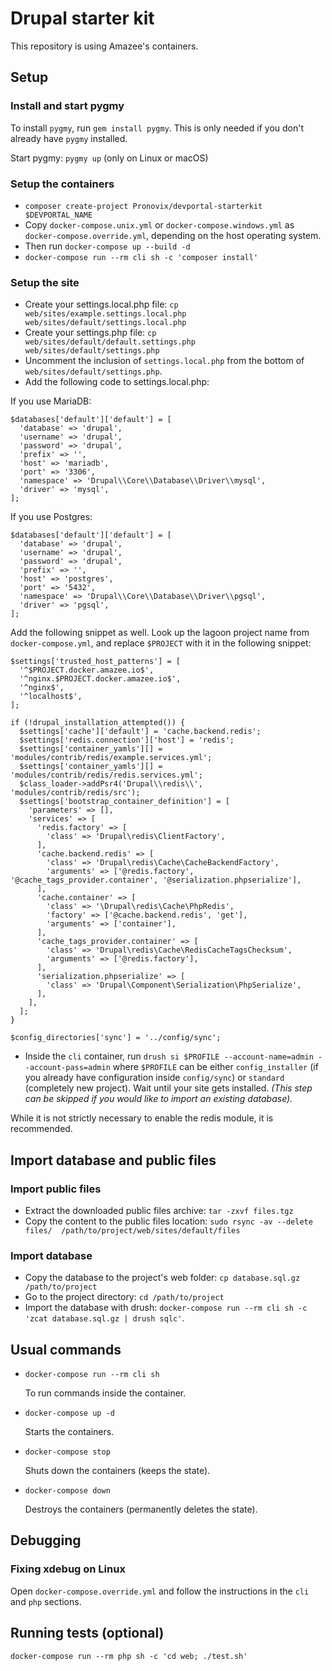 # Drupal starter kit

This repository is using Amazee's containers.

## Setup

### Install and start pygmy

To install `pygmy`, run `gem install pygmy`. This is only needed if you don't already have `pygmy` installed.

Start pygmy: `pygmy up` (only on Linux or macOS)

### Setup the containers

* `composer create-project Pronovix/devportal-starterkit $DEVPORTAL_NAME`
* Copy `docker-compose.unix.yml` or `docker-compose.windows.yml` as `docker-compose.override.yml`, depending on the 
  host operating system.
* Then run `docker-compose up --build -d`
* `docker-compose run --rm cli sh -c 'composer install'`

### Setup the site

* Create your settings.local.php file: 
  `cp web/sites/example.settings.local.php web/sites/default/settings.local.php`
* Create your settings.php file:
  `cp web/sites/default/default.settings.php web/sites/default/settings.php`
* Uncomment the inclusion of `settings.local.php` from the bottom of `web/sites/default/settings.php`.
* Add the following code to settings.local.php:

If you use MariaDB:

```
$databases['default']['default'] = [
  'database' => 'drupal',
  'username' => 'drupal',
  'password' => 'drupal',
  'prefix' => '',
  'host' => 'mariadb',
  'port' => '3306',
  'namespace' => 'Drupal\\Core\\Database\\Driver\\mysql',
  'driver' => 'mysql',
];
```

If you use Postgres:

```
$databases['default']['default'] = [
  'database' => 'drupal',
  'username' => 'drupal',
  'password' => 'drupal',
  'prefix' => '',
  'host' => 'postgres',
  'port' => '5432',
  'namespace' => 'Drupal\\Core\\Database\\Driver\\pgsql',
  'driver' => 'pgsql',
];
```

Add the following snippet as well. Look up the lagoon project name from `docker-compose.yml`, and replace `$PROJECT` 
with it in the following snippet:

```
$settings['trusted_host_patterns'] = [
  '^$PROJECT.docker.amazee.io$',
  '^nginx.$PROJECT.docker.amazee.io$',
  '^nginx$',
  '^localhost$',
];

if (!drupal_installation_attempted()) {
  $settings['cache']['default'] = 'cache.backend.redis';
  $settings['redis.connection']['host'] = 'redis';
  $settings['container_yamls'][] = 'modules/contrib/redis/example.services.yml';
  $settings['container_yamls'][] = 'modules/contrib/redis/redis.services.yml';
  $class_loader->addPsr4('Drupal\\redis\\', 'modules/contrib/redis/src');
  $settings['bootstrap_container_definition'] = [
    'parameters' => [],
    'services' => [
      'redis.factory' => [
        'class' => 'Drupal\redis\ClientFactory',
      ],
      'cache.backend.redis' => [
        'class' => 'Drupal\redis\Cache\CacheBackendFactory',
        'arguments' => ['@redis.factory', '@cache_tags_provider.container', '@serialization.phpserialize'],
      ],
      'cache.container' => [
        'class' => '\Drupal\redis\Cache\PhpRedis',
        'factory' => ['@cache.backend.redis', 'get'],
        'arguments' => ['container'],
      ],
      'cache_tags_provider.container' => [
        'class' => 'Drupal\redis\Cache\RedisCacheTagsChecksum',
        'arguments' => ['@redis.factory'],
      ],
      'serialization.phpserialize' => [
        'class' => 'Drupal\Component\Serialization\PhpSerialize',
      ],
    ],
  ];
}

$config_directories['sync'] = '../config/sync';
```

* Inside the `cli` container, run `drush si $PROFILE --account-name=admin --account-pass=admin` where `$PROFILE` can be
either `config_installer` (if you already have configuration inside `config/sync`) or `standard` (completely new 
project). Wait until your site gets installed. _(This step can be skipped if you would 
like to import an existing database)._

While it is not strictly necessary to enable the redis module, it is recommended.
  
## Import database and public files

### Import public files

* Extract the downloaded public files archive: `tar -zxvf files.tgz`
* Copy the content to the public files location: `sudo rsync -av --delete files/ 
/path/to/project/web/sites/default/files`

### Import database

* Copy the database to the project's web folder: `cp database.sql.gz /path/to/project`
* Go to the project directory: `cd /path/to/project`
* Import the database with drush: `docker-compose run --rm cli sh -c 'zcat database.sql.gz | drush sqlc'`.
  
## Usual commands

* `docker-compose run --rm cli sh`

  To run commands inside the container.
  
* `docker-compose up -d`

  Starts the containers.
  
* `docker-compose stop`

  Shuts down the containers (keeps the state).
  
* `docker-compose down`

  Destroys the containers (permanently deletes the state).
  
## Debugging

### Fixing xdebug on Linux

Open `docker-compose.override.yml` and follow the instructions in the `cli` and `php` sections.

## Running tests (optional)

`docker-compose run --rm php sh -c 'cd web; ./test.sh'`
